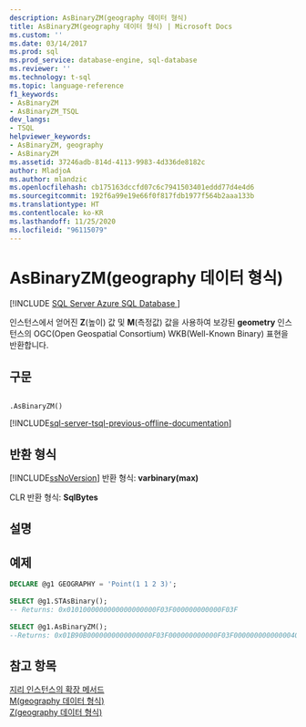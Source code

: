 ```yaml
---
description: AsBinaryZM(geography 데이터 형식)
title: AsBinaryZM(geography 데이터 형식) | Microsoft Docs
ms.custom: ''
ms.date: 03/14/2017
ms.prod: sql
ms.prod_service: database-engine, sql-database
ms.reviewer: ''
ms.technology: t-sql
ms.topic: language-reference
f1_keywords:
- AsBinaryZM
- AsBinaryZM_TSQL
dev_langs:
- TSQL
helpviewer_keywords:
- AsBinaryZM, geography
- AsBinaryZM
ms.assetid: 37246adb-814d-4113-9983-4d336de8182c
author: MladjoA
ms.author: mlandzic
ms.openlocfilehash: cb175163dccfd07c6c7941503401eddd77d4e4d6
ms.sourcegitcommit: 192f6a99e19e66f0f817fdb1977f564b2aaa133b
ms.translationtype: HT
ms.contentlocale: ko-KR
ms.lasthandoff: 11/25/2020
ms.locfileid: "96115079"
---
```

# <a name="asbinaryzm-geography-data-type"></a>AsBinaryZM(geography 데이터 형식)
[!INCLUDE [SQL Server Azure SQL Database ](../../includes/applies-to-version/sql-asdb.md)]

  인스턴스에서 얻어진 **Z**(높이) 값 및 **M**(측정값) 값을 사용하여 보강된 **geometry** 인스턴스의 OGC(Open Geospatial Consortium) WKB(Well-Known Binary) 표현을 반환합니다.  
  
## <a name="syntax"></a>구문  
  
```  
  
.AsBinaryZM()  
```  

[!INCLUDE[sql-server-tsql-previous-offline-documentation](../../includes/sql-server-tsql-previous-offline-documentation.md)]

## <a name="return-types"></a>반환 형식  
 [!INCLUDE[ssNoVersion](../../includes/ssnoversion-md.md)] 반환 형식: **varbinary(max)**  
  
 CLR 반환 형식: **SqlBytes**  
  
## <a name="remarks"></a>설명  
  
## <a name="examples"></a>예제  
  
```sql  
DECLARE @g1 GEOGRAPHY = 'Point(1 1 2 3)';  
  
SELECT @g1.STAsBinary();  
-- Returns: 0x0101000000000000000000F03F000000000000F03F  
  
SELECT @g1.AsBinaryZM();  
--Returns: 0x01B90B0000000000000000F03F000000000000F03F00000000000000400000000000000840  
```  
  
## <a name="see-also"></a>참고 항목  
 [지리 인스턴스의 확장 메서드](../../t-sql/spatial-geography/extended-methods-on-geography-instances.md)   
 [M&#40;geography 데이터 형식&#41;](../../t-sql/spatial-geography/m-geography-data-type.md)   
 [Z&#40;geography 데이터 형식&#41;](../../t-sql/spatial-geography/z-geography-data-type.md)  
  
  
